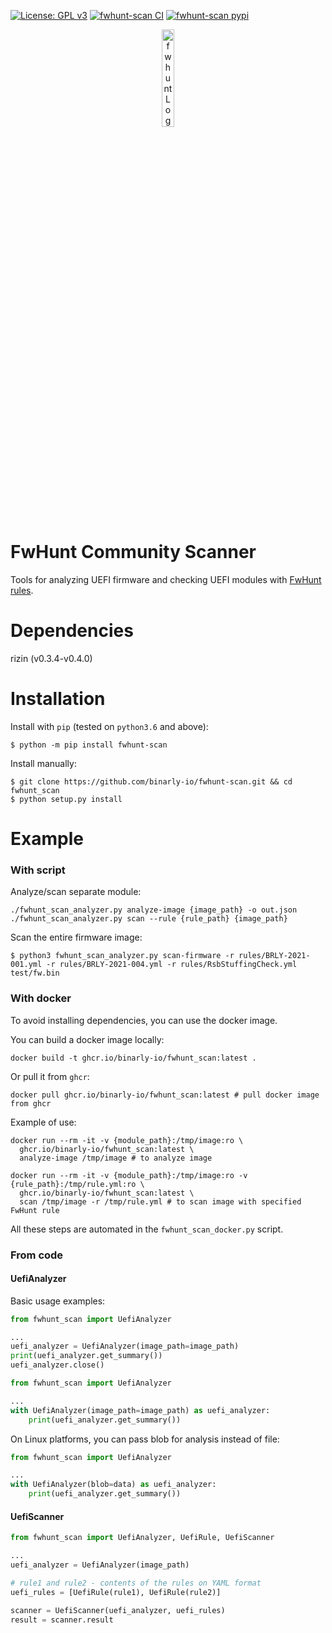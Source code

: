 [![License: GPL v3](https://img.shields.io/badge/License-GPL%20v3-blue.svg)](http://www.gnu.org/licenses/gpl-3.0)
[![fwhunt-scan CI](https://github.com/binarly-io/fwhunt-scan/actions/workflows/ci.yml/badge.svg)](https://github.com/binarly-io/fwhunt-scan/actions)
[![fwhunt-scan pypi](https://img.shields.io/pypi/v/fwhunt-scan.svg)](https://pypi.org/project/fwhunt-scan)

<p align="center">
  <img alt="fwhunt Logo" src="https://raw.githubusercontent.com/binarly-io/fwhunt-scan/master/pics/fwhunt_logo.png" width="20%">
</p>

# FwHunt Community Scanner

Tools for analyzing UEFI firmware and checking UEFI modules with [FwHunt rules](https://github.com/binarly-io/fwhunt).

# Dependencies

rizin (v0.3.4-v0.4.0)

# Installation

Install with `pip` (tested on `python3.6` and above):

```
$ python -m pip install fwhunt-scan
```

Install manually:

```
$ git clone https://github.com/binarly-io/fwhunt-scan.git && cd fwhunt_scan
$ python setup.py install
```

# Example

### With script

Analyze/scan separate module:

```
./fwhunt_scan_analyzer.py analyze-image {image_path} -o out.json
./fwhunt_scan_analyzer.py scan --rule {rule_path} {image_path}
```

Scan the entire firmware image:

```
$ python3 fwhunt_scan_analyzer.py scan-firmware -r rules/BRLY-2021-001.yml -r rules/BRLY-2021-004.yml -r rules/RsbStuffingCheck.yml test/fw.bin
```

### With docker

To avoid installing dependencies, you can use the docker image.

You can build a docker image locally:

```
docker build -t ghcr.io/binarly-io/fwhunt_scan:latest .
```

Or pull it from `ghcr`:

```
docker pull ghcr.io/binarly-io/fwhunt_scan:latest # pull docker image from ghcr
```

Example of use:

```
docker run --rm -it -v {module_path}:/tmp/image:ro \
  ghcr.io/binarly-io/fwhunt_scan:latest \
  analyze-image /tmp/image # to analyze image

docker run --rm -it -v {module_path}:/tmp/image:ro -v {rule_path}:/tmp/rule.yml:ro \
  ghcr.io/binarly-io/fwhunt_scan:latest \
  scan /tmp/image -r /tmp/rule.yml # to scan image with specified FwHunt rule
```

All these steps are automated in the `fwhunt_scan_docker.py` script.

### From code

#### UefiAnalyzer

Basic usage examples:

```python
from fwhunt_scan import UefiAnalyzer

...
uefi_analyzer = UefiAnalyzer(image_path=image_path)
print(uefi_analyzer.get_summary())
uefi_analyzer.close()
```

```python
from fwhunt_scan import UefiAnalyzer

...
with UefiAnalyzer(image_path=image_path) as uefi_analyzer:
    print(uefi_analyzer.get_summary())
```

On Linux platforms, you can pass blob for analysis instead of file:

```python
from fwhunt_scan import UefiAnalyzer

...
with UefiAnalyzer(blob=data) as uefi_analyzer:
    print(uefi_analyzer.get_summary())
```

#### UefiScanner

```python
from fwhunt_scan import UefiAnalyzer, UefiRule, UefiScanner

...
uefi_analyzer = UefiAnalyzer(image_path)

# rule1 and rule2 - contents of the rules on YAML format
uefi_rules = [UefiRule(rule1), UefiRule(rule2)]

scanner = UefiScanner(uefi_analyzer, uefi_rules)
result = scanner.result
```
